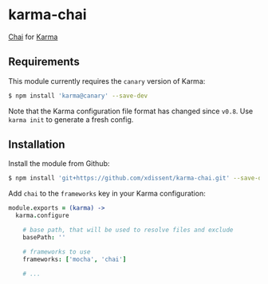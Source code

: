 karma-chai
==========

[Chai](http://chaijs.com) for [Karma](http://karma-runner.github.io)


Requirements
------------

This module currently requires the `canary` version of Karma:

```sh
$ npm install 'karma@canary' --save-dev
```

Note that the Karma configuration file format has changed since `v0.8`. Use 
`karma init` to generate a fresh config.


Installation
------------

Install the module from Github:

```sh
$ npm install 'git+https://github.com/xdissent/karma-chai.git' --save-dev
```

Add `chai` to the `frameworks` key in your Karma configuration:

```coffee
module.exports = (karma) ->
  karma.configure

    # base path, that will be used to resolve files and exclude
    basePath: ''

    # frameworks to use
    frameworks: ['mocha', 'chai']

    # ...
```
